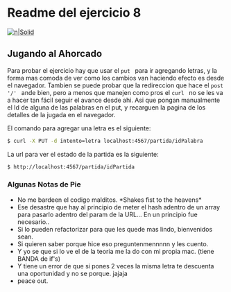 # Readme del ejercicio 8

[![n|Solid](https://www.sitepoint.com/wp-content/themes/sitepoint/assets/images/icon.ruby.png)](https://drive.google.com/drive/folders/0B9i653xip8FVZ0JoYTc4M25TbDg?usp=sharing)




## Jugando al Ahorcado

Para probar el ejercicio hay que usar el `put ` para ir agregando letras, y la forma mas comoda de ver como los cambios van haciendo efecto es desde el navegador.
Tambien se puede probar que la redireccion que hace el `post '/' ` ande bien, pero a menos que manejen como pros el `curl ` no se les va a hacer tan fácil seguir el avance  desde ahi. Asi que pongan manualmente el Id de alguna de las palabras en el put, y recarguen la pagina de los detalles de la jugada en el navegador.

El comando para agregar una letra es el siguiente:
```sh
$ curl -X PUT -d intento=letra localhost:4567/partida/idPalabra
```

La url para ver el estado de la partida es la siguiente:

```sh
$ http://localhost:4567/partida/idPartida
```

### Algunas Notas de Pie

* No me bardeen el codigo malditos. *Shakes fist to the heavens\*
* Ese desastre que hay al principio de meter el hash adentro de un array para pasarlo adentro del param de la URL... En un principio fue necesario.. 
* Si lo pueden refactorizar para que les quede mas lindo, bienvenidos sean. 
* Si quieren saber porque hice eso preguntenmennnnn y les cuento.
* Y yo se que si lo ve el de la teoria me la do con mi propia mac. (tiene BANDA de if's)
* Y tiene un error de que si pones 2 veces la misma letra te descuenta una oportunidad y no se porque. jajaja
* peace out.

